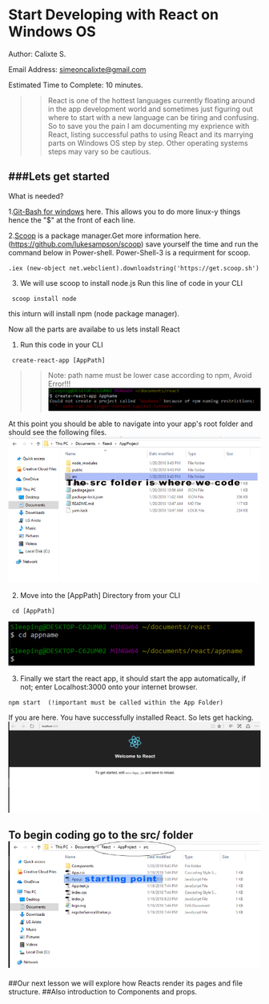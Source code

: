 # Start Developing with React on Windows OS

Author: Calixte S.

Email Address: simeoncalixte@gmail.com

Estimated Time to Complete: 10 minutes.

>>React is one of the hottest languages currently floating around in the app development
world and sometimes just figuring out where to start with a new language can be tiring and confusing. 
So to save you the pain I am  documenting my exprience with React, listing successful paths to using React and
its marrying parts on Windows OS step by step. Other operating systems steps may vary so be cautious.



###Lets get started
----

What is needed?

1.[Git-Bash for windows](http://gitforwindows.org) here. This allows you to do more linux-y things hence the "$" at the front of each line.



2.[Scoop](http://scoop.sh/) is a package manager.Get more information here.(https://github.com/lukesampson/scoop)
save yourself the time and run the command below in Power-shell. Power-Shell-3 is a requirment for scoop.
```
.iex (new-object net.webclient).downloadstring('https://get.scoop.sh')
```




3. We will use scoop to install node.js 
	Run this line of code in your CLI

```
 scoop install node
```

this inturn will install npm (node package manager).





Now all the parts are availabe to us lets install React

1. Run this code in your CLI

```
 create-react-app [AppPath]
```
>>Note: path name must be lower case according to npm, Avoid Error!!!
![Warning](./images/CreateError.PNG)

At this point you should be able to navigate into your app's root folder and should see the following files.
![start](./images/Start.PNG)


2. Move into the [AppPath] Directory from your CLI
```
 cd [AppPath]

```
![Warning](./images/changetoappdirectory.PNG)





3. Finally we start the react app, it should start the app automatically, if not; 
enter Localhost:3000 onto your internet browser.
```
npm start  (!important must be called within the App Folder)
```
If you are here. You have successfully installed React. So lets get hacking.
![FinalResult](./images/FinalResult.PNG)


 To begin coding go to the src/ folder
![AreatoEdit](./images/AreatoEdit.PNG)
------------------------------------------------------------




##Our next lesson we will explore how Reacts render its pages and file structure.
##Also introduction to Components and props.